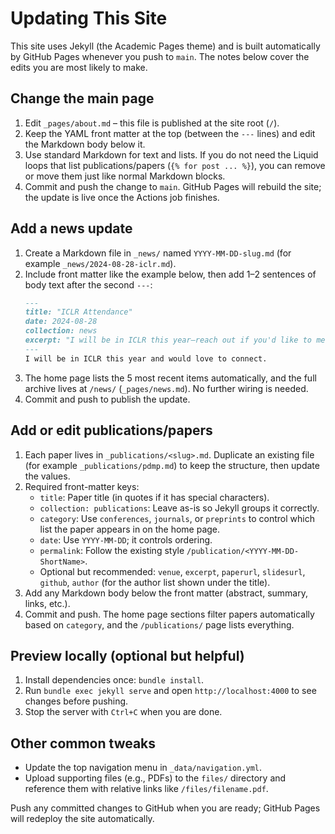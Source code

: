 # Updating This Site

This site uses Jekyll (the Academic Pages theme) and is built automatically by GitHub Pages whenever you push to `main`. The notes below cover the edits you are most likely to make.

## Change the main page
1. Edit `_pages/about.md` – this file is published at the site root (`/`).
2. Keep the YAML front matter at the top (between the `---` lines) and edit the Markdown body below it.
3. Use standard Markdown for text and lists. If you do not need the Liquid loops that list publications/papers (`{% for post ... %}`), you can remove or move them just like normal Markdown blocks.
4. Commit and push the change to `main`. GitHub Pages will rebuild the site; the update is live once the Actions job finishes.

## Add a news update
1. Create a Markdown file in `_news/` named `YYYY-MM-DD-slug.md` (for example `_news/2024-08-28-iclr.md`).
2. Include front matter like the example below, then add 1–2 sentences of body text after the second `---`:
   ```markdown
   ---
   title: "ICLR Attendance"
   date: 2024-08-28
   collection: news
   excerpt: "I will be in ICLR this year—reach out if you'd like to meet."
   ---
   I will be in ICLR this year and would love to connect.
   ```
3. The home page lists the 5 most recent items automatically, and the full archive lives at `/news/` (`_pages/news.md`). No further wiring is needed.
4. Commit and push to publish the update.

## Add or edit publications/papers
1. Each paper lives in `_publications/<slug>.md`. Duplicate an existing file (for example `_publications/pdmp.md`) to keep the structure, then update the values.
2. Required front-matter keys:
   - `title`: Paper title (in quotes if it has special characters).
   - `collection: publications`: Leave as-is so Jekyll groups it correctly.
   - `category`: Use `conferences`, `journals`, or `preprints` to control which list the paper appears in on the home page.
   - `date`: Use `YYYY-MM-DD`; it controls ordering.
   - `permalink`: Follow the existing style `/publication/<YYYY-MM-DD-ShortName>`.
   - Optional but recommended: `venue`, `excerpt`, `paperurl`, `slidesurl`, `github`, `author` (for the author list shown under the title).
3. Add any Markdown body below the front matter (abstract, summary, links, etc.).
4. Commit and push. The home page sections filter papers automatically based on `category`, and the `/publications/` page lists everything.

## Preview locally (optional but helpful)
1. Install dependencies once: `bundle install`.
2. Run `bundle exec jekyll serve` and open `http://localhost:4000` to see changes before pushing.
3. Stop the server with `Ctrl+C` when you are done.

## Other common tweaks
- Update the top navigation menu in `_data/navigation.yml`.
- Upload supporting files (e.g., PDFs) to the `files/` directory and reference them with relative links like `/files/filename.pdf`.

Push any committed changes to GitHub when you are ready; GitHub Pages will redeploy the site automatically.
